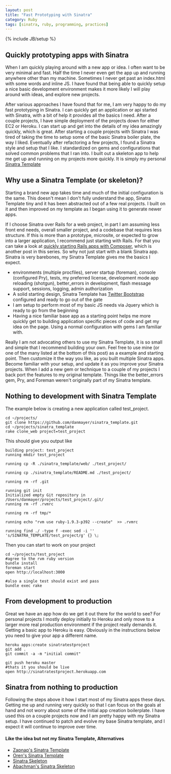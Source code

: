 ```yaml
---
layout: post
title: "Fast Prototyping with Sinatra"
category: Ruby
tags: [sinatra, ruby, programming, practices]
---
```

{% include JB/setup %}

## Quickly prototyping apps with Sinatra

When I am quickly playing around with a new app or idea. I often want to be very minimal and fast. Half the time I never even get the app up and running anywhere other than my machine. Sometimes I never get past an index.html with some words and inline JS. I have found that being able to quickly setup a nice basic development environment makes it more likely I will play around with ideas, and explore new projects.

After various approaches I have found that for me, I am very happy to do my fast prototyping in Sinatra. I can quickly get an application or api started with Sinatra, with a  bit of help it provides all the basics I need. After a couple projects, I have simple deployment of the projects down for either EC2 or Heroku. I can start up and get into the details of my idea amazingly quickly, which is great. After starting a couple projects with Sinatra I was tired of taking the time to setup some of the basic Sinatra boiler plate, the way I liked. Eventually after refactoring a few projects, I found a Sinatra style and setup that I like. I standardized on gems and configurations that solved common problems that I ran into. I built out a skeleton app to help me get up and running on my projects more quickly. It is simply my personal [Sinatra Template](https://github.com/danmayer/sinatra_template)

## Why use a Sinatra Template (or skeleton)?

Starting a brand new app takes time and much of the initial configuration is the same. This doesn't mean I don't fully understand the app, Sinatra Template tiny and it has been abstracted out of a few real projects. I built on it and then improved on my template as I began using it to generate newer apps.

If I choose Sinatra over Rails for a web project, in part I am assuming less front end needs, overall smaller project, and a codebase that requires less structure. If this is more than a prototype, microsite, or expected to grow into a larger application, I recommend just starting with Rails. For that you can take a look at [quickly starting Rails apps with Composer](http://mayerdan.com/ruby/2013/05/27/fast-start-rails-with-composer/), which is another post in this series. So why not just start with a blank Sinatra app. Sinatra is very barebones, my Sinatra Template gives me the basics I expect.

*  environments (multiple procfiles), server startup (foreman), console (configured Pry), tests, my preferred license, development mode app reloading (shotgun), better_errors in development, flash message support, sessions, logging, admin authorization
* A solid starting design, Sinatra Template has [Twitter Bootstrap](http://twitter.github.io/bootstrap/) configured and ready to go out of the gate
* I am setup to perform most of my basic JS needs via Jquery which is ready to go from the beginning
* Having a nice familiar base app as a starting point helps me more quickly get to building application specific pieces of code and get my idea on the page. Using a normal configuration with gems I am familiar with.

Really I am not advocating others to use my Sinatra Template, it is so small and simple that I recommend building your own. Feel free to use mine (or one of the many listed at the bottom of this post) as a example and starting point. Then customize it the way you like, as you built multiple Sinatra apps. Become familiar with your setup, and update it as you improve your Sinatra projects. When I add a new gem or technique to a couple of my projects I back port the features to my original template. Things like the better_errors gem, Pry, and Foreman weren't originally part of my Sinatra template.

## Nothing to development with Sinatra Template

The example below is creating a new application called test_project.

    cd ~/projects/
    git clone https://github.com/danmayer/sinatra_template.git
    cd ~/projects/sinatra_template
    rake clone_web project=test_project

This should give you output like

    building project: test_project
    running mkdir test_project
    
    running cp -R ./sinatra_template/web/ ./test_project/
    
    running cp ./sinatra_template/README.md ./test_project/

    running rm -rf .git

    running git init
    Initialized empty Git repository in /Users/danmayer/projects/test_project/.git/
    running rm -rf .rvmrc
    
    running rm -rf tmp/*
    
    running echo "rvm use ruby-1.9.3-p392 --create"  >> .rvmrc
    
    running find ./ -type f -exec sed -i '' 's/SINATRA_TEMPLATE/test_project/g' {} \;

Then you can start to work on your project

    cd ~/projects/test_project
    #agree to the rvm ruby version
    bundle install
    foreman start
    open http://localhost:3000
    
    #also a single test should exist and pass
    bundle exec rake
    
## From development to production

Great we have an app how do we get it out there for the world to see? For personal projects I mostly deploy initially to Heroku and only move to a larger more real production environment if the project really demands it. Getting a basic app to Heroku is easy. Obviously in the instructions below you need to give your app a different name.

    heroku apps:create sinatratestproject
    git add .
    git commit -a -m "initial commit"
    
    git push heroku master
    #thats it you should be live
    open http://sinatratestproject.herokuapp.com
     
## Sinatra from nothing to production

Following the steps above it how I start most of my Sinatra apps these days. Getting me up and running very quickly so that I can focus on the goals at hand and not worry about some of the initial app creation boilerplate. I have used this on a couple projects now and I am pretty happy with my Sinatra setup. I have continued to patch and evolve my base Sinatra template, and I expect it will continue to improve over time.

#### Like the idea but not my Sinatra Template, Alternatives

* [Zapnap's Sinatra Template](https://github.com/zapnap/sinatra-template)
* [Oren's Sinatra Template](https://github.com/oren/sinatra-template)
* [Sinatra Skeleton](http://blog.yannick.io/ruby/2012/07/28/sinatra-skeleton.html)
* [Abachman's Sinatra Skeleton](https://github.com/abachman/heroku-sinatra-skeleton)